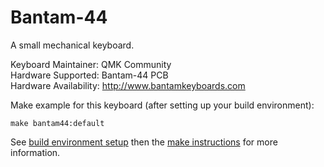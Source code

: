 Bantam-44
===

A small mechanical keyboard.

Keyboard Maintainer: QMK Community  
Hardware Supported: Bantam-44 PCB  
Hardware Availability: http://www.bantamkeyboards.com

Make example for this keyboard (after setting up your build environment):

    make bantam44:default

See [build environment setup](https://docs.qmk.fm/build_environment_setup.html) then the [make instructions](https://docs.qmk.fm/make_instructions.html) for more information.
